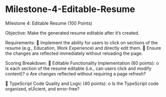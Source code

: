 # Milestone-4-Editable-Resume
Milestone 4: Editable Resume (100 Points) 

Objective:
Make the generated resume editable after it’s created. 

Requirements: 
 Implement the ability for users to click on sections of the resume (e.g., Education, Work 
Experience) and directly edit them. 
 Ensure the changes are reflected immediately without reloading the page. 

Scoring Breakdown: 
 Editable Functionality Implementation (60 points):
o Is each section of the resume editable (i.e., can users click and modify content)? 
o Are changes reflected without requiring a page refresh? 

 TypeScript Code Quality and Logic (40 points):
o Is the TypeScript code organized, eƯicient, and error-free? 
